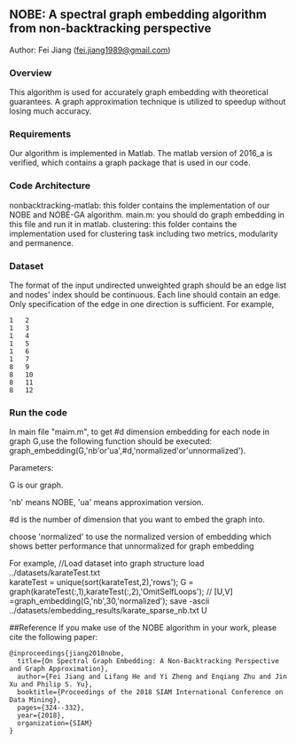 ## NOBE: A spectral graph embedding algorithm from non-backtracking perspective
Author: Fei Jiang (fei.jiang1989@gmail.com)
### Overview
This algorithm is used for accurately graph embedding with theoretical guarantees.
A graph approximation technique is utilized to speedup without losing much accuracy.


### Requirements
Our algorithm is implemented in Matlab. The matlab version of 2016_a is verified, which contains a graph package that is used in our code.

### Code Architecture
nonbacktracking-matlab: this folder contains the implementation of our NOBE and NOBE-GA algorithm.
  main.m: you should do graph embedding in this file and run it in matlab.
clustering: this folder contains the implementation used for clustering task including two metrics, modularity and permanence.

### Dataset
The format of the input undirected unweighted graph should be an edge list and nodes' index should be continuous. Each line should contain an edge. Only specification of the edge in one direction is sufficient. For example,
```
1	2
1	3
1	4
1	5
1	6
1	7
8	9
8	10
8	11
8	12
```
### Run the code
In main file "maim.m", to get #d dimension embedding for each node in graph G,use the following function should be executed: graph_embedding(G,'nb'or'ua',#d,'normalized'or'unnormalized').

Parameters:

G is our graph.

'nb' means NOBE, 'ua' means approximation version.

#d is the number of dimension that you want to embed the graph into.

choose 'normalized' to use the normalized version of embedding which shows better performance that unnormalized for graph embedding

For example,
//Load dataset into graph structure
load ../datasets/karateTest.txt    
karateTest = unique(sort(karateTest,2),'rows');
G = graph(karateTest(:,1),karateTest(:,2),'OmitSelfLoops');
//
[U,V] =graph_embedding(G,'nb',30,'normalized');
save -ascii ../datasets/embedding_results/karate_sparse_nb.txt U

##Reference
If you make use of the NOBE algorithm in your work, please cite the following paper:
```
@inproceedings{jiang2018nobe,
  title={On Spectral Graph Embedding: A Non-Backtracking Perspective and Graph Approximation},
  author={Fei Jiang and Lifang He and Yi Zheng and Enqiang Zhu and Jin Xu and Philip S. Yu},
  booktitle={Proceedings of the 2018 SIAM International Conference on Data Mining},
  pages={324--332},
  year={2018},
  organization={SIAM}
}
```
